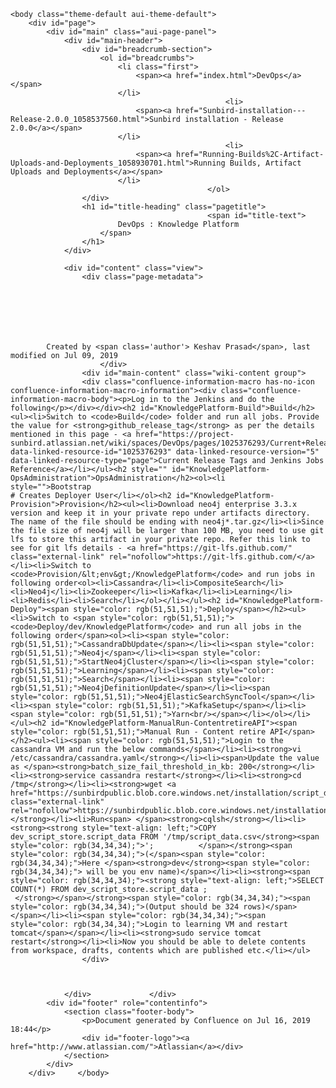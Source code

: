 <!DOCTYPE html>
<html>
    <head>
        <title>DevOps : Knowledge Platform</title>
        <link rel="stylesheet" href="styles/site.css" type="text/css" />
        <META http-equiv="Content-Type" content="text/html; charset=UTF-8">
    </head>

    <body class="theme-default aui-theme-default">
        <div id="page">
            <div id="main" class="aui-page-panel">
                <div id="main-header">
                    <div id="breadcrumb-section">
                        <ol id="breadcrumbs">
                            <li class="first">
                                <span><a href="index.html">DevOps</a></span>
                            </li>
                                                    <li>
                                <span><a href="Sunbird-installation---Release-2.0.0_1058537560.html">Sunbird installation - Release 2.0.0</a></span>
                            </li>
                                                    <li>
                                <span><a href="Running-Builds%2C-Artifact-Uploads-and-Deployments_1058930701.html">Running Builds, Artifact Uploads and Deployments</a></span>
                            </li>
                                                </ol>
                    </div>
                    <h1 id="title-heading" class="pagetitle">
                                                <span id="title-text">
                            DevOps : Knowledge Platform
                        </span>
                    </h1>
                </div>

                <div id="content" class="view">
                    <div class="page-metadata">
                        
        
    
        
    
        
        
            Created by <span class='author'> Keshav Prasad</span>, last modified on Jul 09, 2019
                        </div>
                    <div id="main-content" class="wiki-content group">
                    <div class="confluence-information-macro has-no-icon confluence-information-macro-information"><div class="confluence-information-macro-body"><p>Log in to the Jenkins and do the following</p></div></div><h2 id="KnowledgePlatform-Build">Build</h2><ul><li>Switch to <code>Build</code> folder and run all jobs. Provide the value for <strong>github_release_tag</strong> as per the details mentioned in this page - <a href="https://project-sunbird.atlassian.net/wiki/spaces/DevOps/pages/1025376293/Current+Release+Tags+and+Jenkins+Jobs+Reference" data-linked-resource-id="1025376293" data-linked-resource-version="5" data-linked-resource-type="page">Current Release Tags and Jenkins Jobs Reference</a></li></ul><h2 style="" id="KnowledgePlatform-OpsAdministration">OpsAdministration</h2><ol><li style="">Bootstrap                                                                                                               # Creates Deployer User</li></ol><h2 id="KnowledgePlatform-Provision">Provision</h2><ul><li>Download neo4j enterprise 3.3.x version and keep it in your private repo under artifacts directory. The name of the file should be ending with neo4j*.tar.gz</li><li>Since the file size of neo4j will be larger than 100 MB, you need to use git lfs to store this artifact in your private repo. Refer this link to see for git lfs details - <a href="https://git-lfs.github.com/" class="external-link" rel="nofollow">https://git-lfs.github.com/</a></li><li>Switch to <code>Provision/&lt;env&gt;/KnowledgePlatform</code> and run jobs in following order<ol><li>Cassandra</li><li>CompositeSearch</li><li>Neo4j</li><li>Zookeeper</li><li>Kafka</li><li>Learning</li><li>Redis</li><li>Search</li></ol></li></ul><h2 id="KnowledgePlatform-Deploy"><span style="color: rgb(51,51,51);">Deploy</span></h2><ul><li>Switch to <span style="color: rgb(51,51,51);"><code>Deploy/dev/KnowledgePlatform</code> and run all jobs in the following order</span><ol><li><span style="color: rgb(51,51,51);">CassandraDbUpdate</span></li><li><span style="color: rgb(51,51,51);">Neo4j</span></li><li><span style="color: rgb(51,51,51);">StartNeo4jCluster</span></li><li><span style="color: rgb(51,51,51);">Learning</span></li><li><span style="color: rgb(51,51,51);">Search</span></li><li><span style="color: rgb(51,51,51);">Neo4jDefinitionUpdate</span></li><li><span style="color: rgb(51,51,51);">Neo4jElasticSearchSyncTool</span></li><li><span style="color: rgb(51,51,51);">KafkaSetup</span></li><li><span style="color: rgb(51,51,51);">Yarn<br/></span></li></ol></li></ul><h2 id="KnowledgePlatform-ManualRun-ContentretireAPI"><span style="color: rgb(51,51,51);">Manual Run - Content retire API</span></h2><ul><li><span style="color: rgb(51,51,51);">Login to the cassandra VM and run the below commands</span></li><li><strong>vi /etc/cassandra/cassandra.yaml</strong></li><li><span>Update the value as </span><strong>batch_size_fail_threshold_in_kb: 200</strong></li><li><strong>service cassandra restart</strong></li><li><strong>cd /tmp</strong></li><li><strong>wget <a href="https://sunbirdpublic.blob.core.windows.net/installation/script_data.csv" class="external-link" rel="nofollow">https://sunbirdpublic.blob.core.windows.net/installation/script_data.csv</a></strong></li><li>Run<span> </span><strong>cqlsh</strong></li><li><strong><strong style="text-align: left;">COPY dev_script_store.script_data FROM '/tmp/script_data.csv</strong><span style="color: rgb(34,34,34);">';          </span></strong><span style="color: rgb(34,34,34);">(</span><span style="color: rgb(34,34,34);">Here </span><strong>dev</strong><span style="color: rgb(34,34,34);"> will be you env name)</span></li><li><strong><span style="color: rgb(34,34,34);"><strong style="text-align: left;">SELECT COUNT(*) FROM dev_script_store.script_data ;                         </strong></span></strong><span style="color: rgb(34,34,34);"><span style="color: rgb(34,34,34);">(Output should be 324 rows)</span></span></li><li><span style="color: rgb(34,34,34);"><span style="color: rgb(34,34,34);">Login to learning VM and restart tomcat</span></span></li><li><strong>sudo service tomcat restart</strong></li><li>Now you should be able to delete contents from workspace, drafts, contents which are published etc.</li></ul>
                    </div>

                    
                                                      
                </div>             </div> 
            <div id="footer" role="contentinfo">
                <section class="footer-body">
                    <p>Document generated by Confluence on Jul 16, 2019 18:44</p>
                    <div id="footer-logo"><a href="http://www.atlassian.com/">Atlassian</a></div>
                </section>
            </div>
        </div>     </body>
</html>
